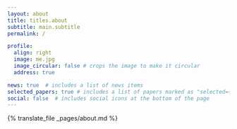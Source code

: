 ```yaml
---
layout: about
title: titles.about
subtitle: main.subtitle
permalink: /

profile:
  align: right
  image: me.jpg
  image_circular: false # crops the image to make it circular
  address: true

news: true  # includes a list of news items
selected_papers: true # includes a list of papers marked as "selected={true}"
social: false  # includes social icons at the bottom of the page
---
```


{% translate_file _pages/about.md %}

